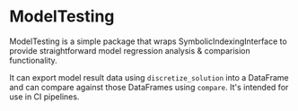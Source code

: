 # ModelTesting
ModelTesting is a simple package that wraps SymbolicIndexingInterface to provide straightforward model regression analysis & comparision functionality. 

It can export model result data using `discretize_solution` into a DataFrame and can compare against those DataFrames using `compare`. It's intended for use in CI pipelines.
